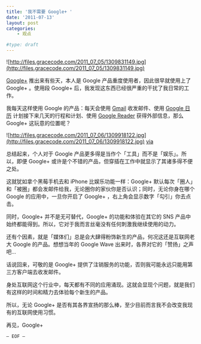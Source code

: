 ```yaml
---
title: '我不需要 Google+ '
date: '2011-07-13'
layout: post
categories:
    - 观点

#type: draft
---
```


![http://files.gracecode.com/2011_07_05/1309831149.jpg](http://files.gracecode.com/2011_07_05/1309831149.jpg)

 [Google+](http://plus.google.com)  推出来有些天，本人是 Google 产品重度使用者，因此很早就使用上了 Google+  。使用段 Google+ 后，我发现这东西已经很严重的干扰了我日常的工作。

我每天这样使用 Google 的产品：每天会使用  [Gmail](http://mail.google.com)  收发邮件、使用  [Google 日历](https://www.google.com/calendar/) 计划接下来几天的行程和计划、使用  [Google Reader](https://www.google.com/reader/view/)  获得外部信息，那么 Google+ 这玩意的位置呢？

![http://files.gracecode.com/2011_07_06/1309918122.jpg](http://files.gracecode.com/2011_07_06/1309918122.jpg)  [via](http://www.ifanr.com/45652) 

总结起来，个人对于  Google 产品更多得是当作个「工具」而不是「娱乐」。所以，即便 Google+ 或许是个不错的产品，但穿插在工作中就显示了其诸多得不便之处。

这就犹如拿个黑莓手机去和 iPhone 比娱乐功能一样：Google+ 默认每次「圈人」和「被圈」都会发邮件给我，无论圈你的家伙你是否认识；同时，无论你身在哪个 Google 的应用中，一旦你开启了 Google+ ，右上角会显示数字「勾引」你去点击。

同时，Google+ 并不是无可替代，Google+ 的功能和体验在其它的 SNS 产品中始终都能得到。所以，它对于我而言丝毫没有任何刺激我继续使用的动力。

还有个因素，就是「媒体们」总是会大肆得粉饰新生的产品，何况这还是互联网老大 Google 的产品。想想当年的 Google Wave 出来时，各界对它的「赞扬」之声吧…

话说回来，可敬的是 Google+ 提供了注销服务的功能，否则我可能永远只能用第三方客户端去收发邮件。

身处互联网这个行业中，每天都有不同的应用涌现。这就会显现个问题，就是我们有这样的时间和精力去体验每个新生的产品。

所以，无论 Google+ 是否有其各界宣扬的那么棒，至少目前而言我不会改变我现有的互联网使用习惯。

再见，Google+

`— EOF —`
